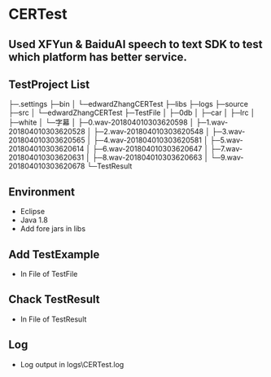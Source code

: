 # CERTest
Used XFYun &amp; BaiduAI speech to text SDK to test which platform has better service.
-------
## TestProject List

├─.settings
├─bin
│  └─edwardZhangCERTest
├─libs
├─logs
├─source
├─src
│  └─edwardZhangCERTest
├─TestFile
│  ├─0db
│  ├─car
│  ├─lrc
│  ├─white
│  └─字幕
│      ├─0.wav-201804010303620598
│      ├─1.wav-201804010303620528
│      ├─2.wav-201804010303620548
│      ├─3.wav-201804010303620565
│      ├─4.wav-201804010303620581
│      ├─5.wav-201804010303620614
│      ├─6.wav-201804010303620647
│      ├─7.wav-201804010303620631
│      ├─8.wav-201804010303620663
│      └─9.wav-201804010303620678
└─TestResult

## Environment
- Eclipse 
- Java 1.8
- Add fore jars in libs

## Add TestExample
- In File of TestFile

## Chack TestResult
- In File of TestResult

## Log
- Log output in logs\CERTest.log
